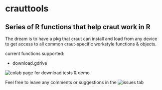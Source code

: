 # crauttools
## Series of R functions that help craut work in R
The dream is to have a pkg that craut can install and load from any device to get access to all common craut-specific workstyle functions & objects.


current functions supported:
 - download.gdrive
 
 
 
![colab page for download tests & demo](https://colab.research.google.com/drive/1sFJkvvqM4vJhVbkKj5zAWmqKlyzwWsTL?usp=sharing)



Feel free to leave any comments or suggestions in the ![issues tab](https://github.com/cvraut/crauttools/issues)